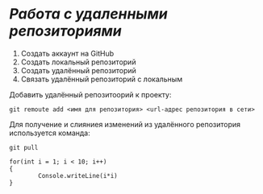 # ***Работа с удаленными репозиториями***
1. Создать аккаунт на GitHub
2. Создать локальный репозиторий
3. Создать удалённый репозиторий
4. Связать удалённый репозиторий с локальным

Добавить удалённый репозитоорий к проекту:
```
git remoute add <имя для репозитория> <url-адрес репозитория в сети>
```

Для получение и слияниея изменений из удалённого репозитория используется команда:

```
git pull
```
```
for(int i = 1; i < 10; i++)
{
        Console.writeLine(i*i)
}
```
